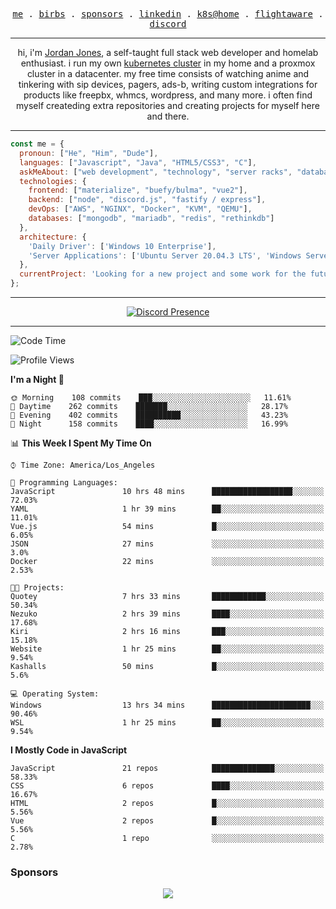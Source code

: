 <p align="center">
  <samp>
    <a href="https://jordanjones.org/">me</a> .
    <a href="https://twitter.com/kashalls">birbs</a> .
    <a href="https://github.com/sponsors/kashalls">sponsors</a> .
    <a href="https://linkedin.com/in/jordpjones">linkedin</a> .
    <a href="https://github.com/kashalls/home-cluster">k8s@home</a> .
    <a href="https://flightaware.com/adsb/stats/user/kashalls">flightaware</a> .
    <a href="https://discord.gg/ctgrp8k">discord</a>
  </samp>
</p>

---

<p align="center">hi, i'm <a href="https://jordanjones.org/">Jordan Jones</a>, a self-taught full stack web developer and homelab enthusiast. i run my own <a href="https://github.com/kashalls/home-cluster">kubernetes cluster</a> in my home and a proxmox cluster in a datacenter. my free time consists of watching anime and tinkering with sip devices, pagers, ads-b, writing custom integrations for products like freepbx, whmcs, wordpress, and many more. i often find myself createding extra repositories and creating projects for myself here and there. </p>

---


```javascript
const me = {
  pronoun: ["He", "Him", "Dude"],
  languages: ["Javascript", "Java", "HTML5/CSS3", "C"],
  askMeAbout: ["web development", "technology", "server racks", "databases", "custom integrations", "sip"],
  technologies: {
    frontend: ["materialize", "buefy/bulma", "vue2"],
    backend: ["node", "discord.js", "fastify / express"],
    devOps: ["AWS", "NGINX", "Docker", "KVM", "QEMU"],
    databases: ["mongodb", "mariadb", "redis", "rethinkdb"]
  },
  architecture: { 
    'Daily Driver': ['Windows 10 Enterprise'],
    'Server Applications': ['Ubuntu Server 20.04.3 LTS', 'Windows Server']
  },
  currentProject: 'Looking for a new project and some work for the future!'
};
```
---

<div align="center">

[![Discord Presence](https://lanyard.cnrad.dev/api/201077739589992448)](https://discord.com/users/201077739589992448)

</div>

---

<!--START_SECTION:waka-->
![Code Time](http://img.shields.io/badge/Code%20Time-998%20hrs%2019%20mins-blue)

![Profile Views](http://img.shields.io/badge/Profile%20Views-8-blue)

**I'm a Night 🦉** 

```text
🌞 Morning    108 commits    ███░░░░░░░░░░░░░░░░░░░░░░   11.61% 
🌆 Daytime    262 commits    ███████░░░░░░░░░░░░░░░░░░   28.17% 
🌃 Evening    402 commits    ██████████░░░░░░░░░░░░░░░   43.23% 
🌙 Night      158 commits    ████░░░░░░░░░░░░░░░░░░░░░   16.99%

```


📊 **This Week I Spent My Time On** 

```text
⌚︎ Time Zone: America/Los_Angeles

💬 Programming Languages: 
JavaScript               10 hrs 48 mins      ██████████████████░░░░░░░   72.03% 
YAML                     1 hr 39 mins        ██░░░░░░░░░░░░░░░░░░░░░░░   11.01% 
Vue.js                   54 mins             █░░░░░░░░░░░░░░░░░░░░░░░░   6.05% 
JSON                     27 mins             ░░░░░░░░░░░░░░░░░░░░░░░░░   3.0% 
Docker                   22 mins             ░░░░░░░░░░░░░░░░░░░░░░░░░   2.53%

🐱‍💻 Projects: 
Quotey                   7 hrs 33 mins       ████████████░░░░░░░░░░░░░   50.34% 
Nezuko                   2 hrs 39 mins       ████░░░░░░░░░░░░░░░░░░░░░   17.68% 
Kiri                     2 hrs 16 mins       ███░░░░░░░░░░░░░░░░░░░░░░   15.18% 
Website                  1 hr 25 mins        ██░░░░░░░░░░░░░░░░░░░░░░░   9.54% 
Kashalls                 50 mins             █░░░░░░░░░░░░░░░░░░░░░░░░   5.6%

💻 Operating System: 
Windows                  13 hrs 34 mins      ██████████████████████░░░   90.46% 
WSL                      1 hr 25 mins        ██░░░░░░░░░░░░░░░░░░░░░░░   9.54%

```

**I Mostly Code in JavaScript** 

```text
JavaScript               21 repos            ██████████████░░░░░░░░░░░   58.33% 
CSS                      6 repos             ████░░░░░░░░░░░░░░░░░░░░░   16.67% 
HTML                     2 repos             █░░░░░░░░░░░░░░░░░░░░░░░░   5.56% 
Vue                      2 repos             █░░░░░░░░░░░░░░░░░░░░░░░░   5.56% 
C                        1 repo              ░░░░░░░░░░░░░░░░░░░░░░░░░   2.78%

```



<!--END_SECTION:waka-->

### Sponsors

<p align="center">
  <a href="https://github.com/sponsors/kashalls">
    <img src='https://cdn.jsdelivr.net/gh/kashalls/kashalls/sponsors/sponsors.svg'/>
  </a>
</p>
